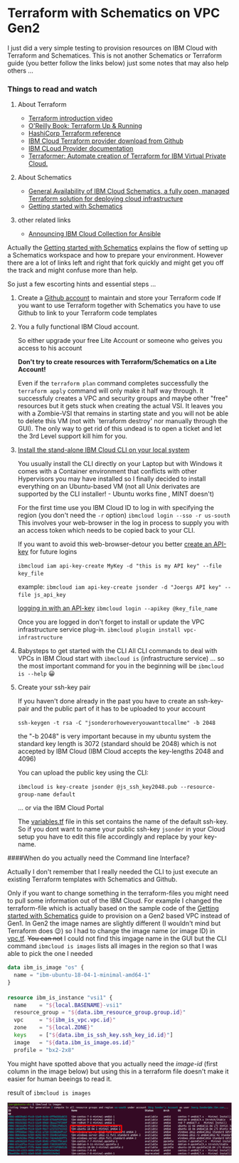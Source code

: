 # Terraform with Schematics on VPC Gen2

I just did a very simple testing to provision resources on IBM Cloud with Terraform and Schematices.
This is not another Schematics or Terraform guide (you better follow the links below) just some notes that may also help others ...    

### Things to read and watch
1. About Terraform
   - [Terraform introduction video](https://www.ibm.com/cloud/blog/new-builders/terraform)
   - [O'Reilly Book: Terraform Up & Running](https://learning.oreilly.com/library/view/terraform-up-and/9781491977071/cover.html)
   - [HashiCorp Terraform reference](https://www.terraform.io/intro/index.html)
   - [IBM Cloud Terraform provider download from Github](https://github.com/IBM-Cloud/terraform-provider-ibm)
   - [IBM CLoud Provider documentation](https://ibm-cloud.github.io/tf-ibm-docs/)
   - [Terraformer: Automate creation of Terraform for IBM Virtual Private Cloud.](https://github.com/ibm-cloud-architecture/terraformer)

3. About Schematics
   - [General Availability of IBM Cloud Schematics, a fully open, managed Terraform solution for deploying cloud infrastructure](https://www.ibm.com/cloud/blog/announcements/ibm-cloud-schematics-enabling-infrastructure-as-code)
   - [Getting started with Schematics](https://cloud.ibm.com/docs/schematics?topic=schematics-getting-started)
   
1. other related links

   - [Announcing IBM Cloud Collection for Ansible](https://www.ibm.com/cloud/blog/announcements/ibm-cloud-collection-for-ansible)

Actually the [Getting started with Schematics](https://cloud.ibm.com/docs/schematics?topic=schematics-getting-started) explains the flow of setting up a Schematics workspace and how to prepare your environment. However there are a lot of links left and right that fork quickly and might get you off the track and might confuse more than help. 

So just a few escorting hints and essential steps ...

1. Create a [Github account](https://github.com/) to maintain and store your Terraform code
   If you want to use Terraform together with Schematics you have to use Github to link to your Terraform code templates
1. You a fully functional IBM Cloud account. 

   So either upgrade your free Lite Account or someone who geives you access to his account  

   **Don't try to create resources with Terraform/Schematics on a Lite Account!** 

   Even if the `terraform plan` command completes successfully the `terraform apply` command will only make it half way through. 
       It successfuly creates a VPC and security groups and maybe other "free" resources but it gets stuck when creating the actual VSI. It leaves you with a Zombie-VSI that remains in starting state and you will not be able to delete this VM (not with ´terraform destroy' nor manually through the GUI). The only way to get rid of this undead is to open a ticket and let the 3rd Level support kill him for you.

3. [Install the stand-alone IBM Cloud CLI on your local system](https://cloud.ibm.com/docs/cli?topic=cloud-cli-install-ibmcloud-cli)

   You usually install the CLI directly on your Laptop but with Windows it comes with a Container environment that conflicts with other Hypervisors you may have installed so I finally decided to install everything on an Ubuntu-based VM (not all Unix derivates are supported by the CLI installer! - Ubuntu works fine , MINT doesn't)  
      
   For the first time use you IBM Cloud ID to log in with specifying the region (you don't need the `-r` option)
   `ibmcloud login --sso -r us-south`
   This involves your web-browser in the log in process to supply you with an access token which needs to be copied back to your CLI. 

   If you want to avoid this web-browser-detour you better [create an API-key](https://cloud.ibm.com/docs/iam?topic=iam-userapikey#create_user_key) for future logins

   `ibmcloud iam api-key-create MyKey -d "this is my API key" --file key_file`
 
   example: `ibmcloud iam api-key-create jsonder -d "Joergs API key" --file js_api_key`

   [logging in with an API-key](https://cloud.ibm.com/docs/iam?topic=iam-federated_id#federated_id)
   `ibmcloud login --apikey @key_file_name`

   Once you are logged in don't forget to install or update the VPC infrastructure service plug-in.
    `ibmcloud plugin install vpc-infrastructure`
    
3. Babysteps to get started with the CLI
   All CLI commands to deal with VPCs in IBM Cloud start with `ibmcloud is` (infrastructure service)
   ... so the most important command for you in the beginning will be `ibmcloud is --help` :grinning:

3. Create your ssh-key pair

    If you haven't done already in the past you have to create an ssh-key-pair and the public part of it has to be uploaded to your account
    
    `ssh-keygen -t rsa -C "jsonderorhoweveryouwanttocallme" -b 2048`

    the "-b 2048" is very important because in my ubuntu system the standard key length is 3072 (standard should be 2048) which is not accepted by IBM Cloud (IBM Cloud accepts the key-lengths 2048 and 4096)
 
    You can upload the public key using the CLI:

    `ibmcloud is key-create jsonder @js_ssh_key2048.pub --resource-group-name default`

    ... or via the IBM Cloud Portal
    
    The [variables.tf](./variables.tf) file in this set contains the name of the default ssh-key. So if you dont want to name your public ssh-key `jsonder` in your Cloud setup you have to edit this file accordingly and replace by your key-name.

####When do you actually need the Command line Interface?

Actually I don't remember that I really needed the CLI to just execute an existing Terraform templates with Schematics and Github.

Only if you want to change something in the terraform-files you might need to pull some information out of the IBM Cloud. For example I changed the terraform-file which is actually based on the sample code of the [Getting started with Schematics](https://cloud.ibm.com/docs/schematics?topic=schematics-getting-started) guide to provision on a Gen2 based VPC instead of Gen1. 
In Gen2 the image names are slightly different (I wouldn't mind but Terraform does :wink:) so I had to change the image name (or image ID) in [vpc.tf](./vpc.tf). ~~You can not~~ I could not find this imgage name in the GUI but the CLI command `ibmcloud is images` lists all images in the region so that I was able to pick the one I needed   

```terraform
data ibm_is_image "os" {
  name = "ibm-ubuntu-18-04-1-minimal-amd64-1"
}

resource ibm_is_instance "vsi1" {
  name    = "${local.BASENAME}-vsi1"
  resource_group = "${data.ibm_resource_group.group.id}"
  vpc     = "${ibm_is_vpc.vpc.id}"
  zone    = "${local.ZONE}"
  keys    = ["${data.ibm_is_ssh_key.ssh_key_id.id}"]
  image   = "${data.ibm_is_image.os.id}"
  profile = "bx2-2x8"
```
You might have spotted above that you actually need the _image-id_ (first column in the image below) but using this in a terraform file doesn't make it easier for human beeings to read it.

result of `ibmcloud is images`

![ibmcloud is images](./ibmcloud_is_images.gif)
